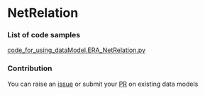 # NetRelation

### List of code samples 

<!-- 50-List of code -->

<!-- [code entry](link) -->
[code_for_using_dataModel.ERA_NetRelation.py](https://github.com/smart-data-models/dataModel.ERA/blob/master/NetRelation/code/code_for_using_dataModel.ERA_NetRelation.py)


<!-- /50-List of code -->

### Contribution
You can raise an [issue](https://github.com/smart-data-models/dataModel.ERA/issues) or submit your [PR](https://github.com/smart-data-models/dataModel.ERA/pulls) on existing data models
